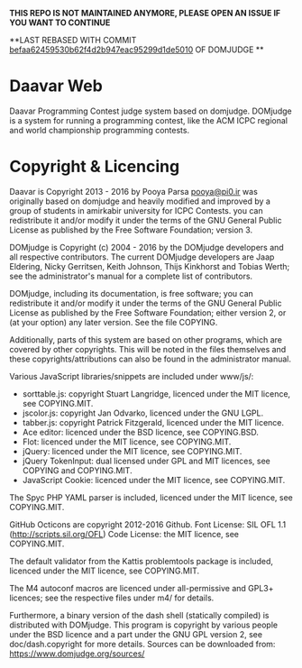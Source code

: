 **THIS REPO IS NOT MAINTAINED ANYMORE, PLEASE OPEN AN ISSUE IF YOU WANT TO CONTINUE**

**LAST REBASED WITH COMMIT [befaa62459530b62f4d2b947eac95299d1de5010](https://github.com/DOMjudge/domjudge/tree/befaa62459530b62f4d2b947eac95299d1de5010) OF DOMJUDGE **

# Daavar Web
Daavar Programming Contest judge system based on domjudge. DOMjudge is a system for running a programming contest, like the ACM ICPC regional and world championship programming contests.

# Copyright & Licencing

Daavar is Copyright 2013 - 2016 by Pooya Parsa <pooya@pi0.ir> was originally based on domjudge and heavily modified and improved by a group of students in amirkabir university for ICPC Contests. 
you can redistribute it and/or modify it under the terms of the GNU General Public License as published by the Free Software Foundation; version 3.
   
DOMjudge is Copyright (c) 2004 - 2016 by the DOMjudge developers and
all respective contributors. The current DOMjudge developers are Jaap
Eldering, Nicky Gerritsen, Keith Johnson, Thijs Kinkhorst and Tobias
Werth; see the administrator's manual for a complete list of
contributors.

DOMjudge, including its documentation, is free software; you can
redistribute it and/or modify it under the terms of the GNU General
Public License as published by the Free Software Foundation; either
version 2, or (at your option) any later version. See the file
COPYING.

Additionally, parts of this system are based on other programs, which
are covered by other copyrights. This will be noted in the files
themselves and these copyrights/attributions can also be found in the
administrator manual.

Various JavaScript libraries/snippets are included under www/js/:
- sorttable.js: copyright Stuart Langridge, licenced under the MIT
  licence, see COPYING.MIT.
- jscolor.js: copyright Jan Odvarko, licenced under the GNU LGPL.
- tabber.js: copyright Patrick Fitzgerald, licenced under the MIT licence.
- Ace editor: licenced under the BSD licence, see COPYING.BSD.
- Flot: licenced under the MIT licence, see COPYING.MIT.
- jQuery: licenced under the MIT licence, see COPYING.MIT.
- jQuery TokenInput: dual licensed under GPL and MIT licences, see COPYING and COPYING.MIT.
- JavaScript Cookie: licenced under the MIT licence, see COPYING.MIT.

The Spyc PHP YAML parser is included, licenced under the MIT licence,
see COPYING.MIT.

GitHub Octicons are copyright 2012-2016 Github.
Font License: SIL OFL 1.1 (http://scripts.sil.org/OFL)
Code License: the MIT licence, see COPYING.MIT.

The default validator from the Kattis problemtools package is
included, licenced under the MIT licence, see COPYING.MIT.

The M4 autoconf macros are licenced under all-permissive and GPL3+
licences; see the respective files under m4/ for details.

Furthermore, a binary version of the dash shell (statically compiled)
is distributed with DOMjudge. This program is copyright by various
people under the BSD licence and a part under the GNU GPL version 2,
see doc/dash.copyright for more details.
Sources can be downloaded from: https://www.domjudge.org/sources/


